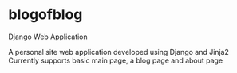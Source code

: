 # blogofblog
Django Web Application

A personal site web application developed using Django and Jinja2 
Currently supports basic main page, a blog page and about page
